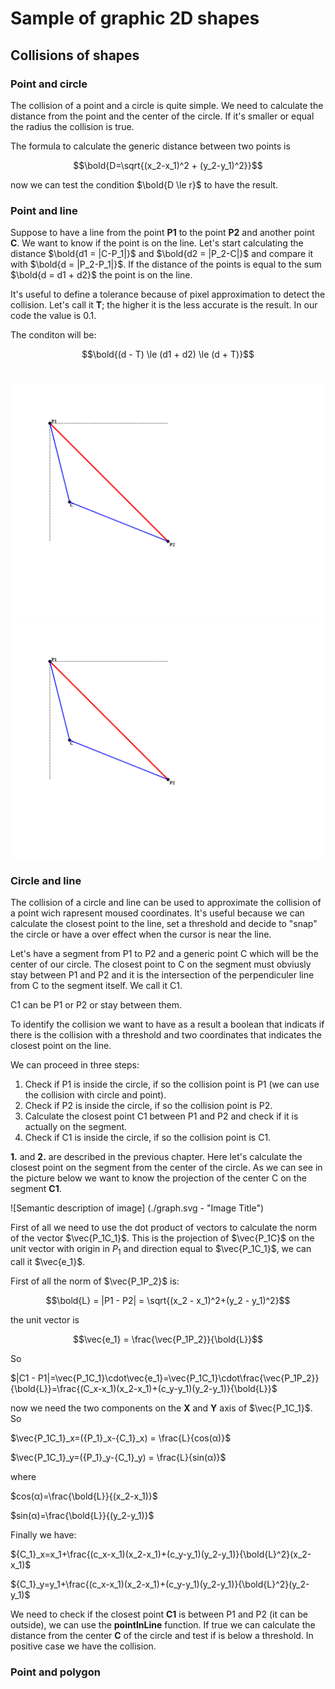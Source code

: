 # Sample of graphic 2D shapes

## Collisions of shapes

### Point and circle

The collision of a point and a circle is quite simple. We need to calculate the distance from the point and the center of the circle. If it's smaller or equal the radius the collision is true.

The formula to calculate the generic distance between two points is

$$\bold{D=\sqrt{(x_2-x_1)^2 + (y_2-y_1)^2}}$$

now we can test the condition $\bold{D \le r}$ to have the result.


### Point and line

Suppose to have a line from the point **P1** to the point **P2** and another point **C**. We want to know if the point is on the line.
Let's start calculating the distance $\bold{d1 = |C-P_1|}$ and $\bold{d2 = |P_2-C|}$ and compare it with $\bold{d = |P_2-P_1|}$. If the distance of the points is equal to the sum $\bold{d = d1 + d2}$ the point is on the line.

It's useful to define a tolerance because of pixel approximation to detect the collision. Let's call it **T**; the higher it is the less accurate is the result. In our code the value is 0.1.

The conditon will be:

$$\bold{(d - T) \le (d1 + d2) \le (d + T)}$$
<br>

![Alt text](./pointAndLine.svg)
<img src="./pointAndLine.svg">

### Circle and line

The collision of a circle and line can be used to approximate the collision of a point wich rapresent moused coordinates. It's useful because we can calculate the closest point to the line, set a threshold and decide to "snap" the circle or have a over effect when the cursor is near the line.

Let's have a segment from P1 to P2 and a generic point C which will be the center of our circle. 
The closest point to C on the segment must obviusly stay between P1 and P2 and it is the intersection of the perpendiculer line from C to the segment itself. We call it C1.

C1 can be P1 or P2 or stay between them.

To identify the collision we want to have as a result a boolean that indicats if there is the collision with a threshold and two coordinates that indicates the closest point on the line.

We can proceed in three steps:

1. Check if P1 is inside the circle, if so the collision point is P1 (we can use the collision with circle and point).
2. Check if P2 is inside the circle, if so the collision point is P2.
3. Calculate the closest point C1 between P1 and P2 and check if it is actually on the segment.
4. Check if C1 is inside the circle, if so the collision point is C1.

**1.** and **2.** are described in the previous chapter. Here let's calculate the closest point on the segment from the center of the circle. As we can see in the picture below we want to know the projection of the center C on the segment **C1**.

![Semantic description of image]
(./graph.svg - "Image Title")


First of all we need to use the dot product of vectors to calculate the norm of the vector $\vec{P_1C_1}$. This is the projection of $\vec{P_1C}$ on the unit vector with origin in $P_1$ and direction equal to $\vec{P_1C_1}$, we can call it $\vec{e_1}$.

First of all the norm of $\vec{P_1P_2}$ is:

$$\bold{L} = |P1 - P2| = \sqrt{(x_2 - x_1)^2+(y_2 - y_1)^2}$$

the unit vector is

$$\vec{e_1} = \frac{\vec{P_1P_2}}{\bold{L}}$$

So

$|C1 - P1|=\vec{P_1C_1}\cdot\vec{e_1}=\vec{P_1C_1}\cdot\frac{\vec{P_1P_2}}{\bold{L}}=\frac{(C_x-x_1)(x_2-x_1)+(c_y-y_1)(y_2-y_1)}{\bold{L}}$


now we need the two components on the **X** and **Y** axis of $\vec{P_1C_1}$. So

$\vec{P_1C_1}_x=({P_1}_x-{C_1}_x) = \frac{L}{cos(α)}$

$\vec{P_1C_1}_y=({P_1}_y-{C_1}_y) = \frac{L}{sin(α)}$

where

$cos(α)=\frac{\bold{L}}{(x_2-x_1)}$

$sin(α)=\frac{\bold{L}}{(y_2-y_1)}$

Finally we have:

${C_1}_x=x_1+\frac{(c_x-x_1)(x_2-x_1)+(c_y-y_1)(y_2-y_1)}{\bold{L}^2}(x_2-x_1)$

${C_1}_y=y_1+\frac{(c_x-x_1)(x_2-x_1)+(c_y-y_1)(y_2-y_1)}{\bold{L}^2}(y_2-y_1)$

We need to check if the closest point **C1** is between P1 and P2 (it can be outside), we can use the **pointInLine** function. If true we can calculate the distance from the center **C** of the circle and test if is below a threshold. In positive case we have the collision.


### Point and polygon

